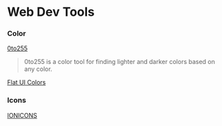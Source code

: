 # Web Dev Tools


### Color

[0to255](http://www.0to255.com/)
>0to255 is a color tool for finding lighter and darker colors based on any color.

[Flat UI Colors](http://flatuicolors.com/)


### Icons

[IONICONS](http://ionicons.com/)
